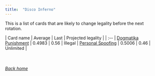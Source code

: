```yaml
---
title:  "Disco Inferno"
---
```


This is a list of cards that are likely to change legality before the next rotation.

| Card name | Average | Last | Projected legality |
| :-- |
[Dogmatika Punishment](https://db.ygoprodeck.com/card/?search=Dogmatika%20Punishment) | 0.4983 | 0.56 | Illegal |
[Personal Spoofing](https://db.ygoprodeck.com/card/?search=Personal%20Spoofing) | 0.5006 | 0.46 | Unlimited |

<br>

###### [Back home](index)